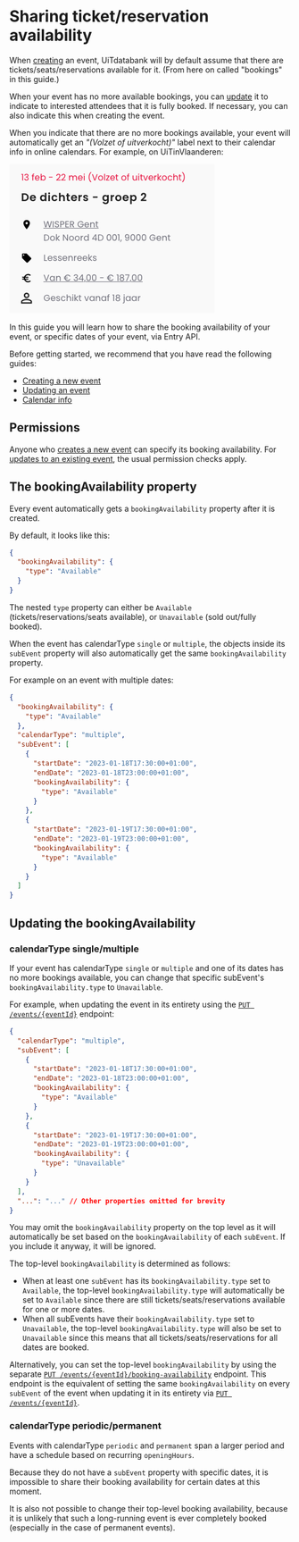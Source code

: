 # Sharing ticket/reservation availability

When [creating](./create.md) an event, UiTdatabank will by default assume that there are tickets/seats/reservations available for it. (From here on called "bookings" in this guide.)

When your event has no more available bookings, you can [update](./update.md) it to indicate to interested attendees that it is fully booked. If necessary, you can also indicate this when creating the event.

When you indicate that there are no more bookings available, your event will automatically get an *"(Volzet of uitverkocht)"* label next to their calendar info in online calendars. For example, on UiTinVlaanderen:

<!-- focus: false -->

![Screenshot of a summary of the event "De dichters - group 2" on UiTinVlaanderen, as an example of the "(Volzet of uitverkocht)" label](../../../assets/images/event-sold-out.png)

In this guide you will learn how to share the booking availability of your event, or specific dates of your event, via Entry API.

Before getting started, we recommend that you have read the following guides:

* [Creating a new event](./create.md)
* [Updating an event](./update.md)
* [Calendar info](../shared/calendar-info.md)

## Permissions

Anyone who [creates a new event](./create.md) can specify its booking availability. For [updates to an existing event](./update.md), the usual permission checks apply.

## The bookingAvailability property

Every event automatically gets a `bookingAvailability` property after it is created.

By default, it looks like this:

```json
{
  "bookingAvailability": {
    "type": "Available"
  }
}
```

The nested `type` property can either be `Available` (tickets/reservations/seats available), or `Unavailable` (sold out/fully booked).

When the event has calendarType `single` or `multiple`, the objects inside its `subEvent` property will also automatically get the same `bookingAvailability` property.

For example on an event with multiple dates:

```json
{
  "bookingAvailability": {
    "type": "Available"
  },
  "calendarType": "multiple",
  "subEvent": [
    {
      "startDate": "2023-01-18T17:30:00+01:00",
      "endDate": "2023-01-18T23:00:00+01:00",
      "bookingAvailability": {
        "type": "Available"
      }
    },
    {
      "startDate": "2023-01-19T17:30:00+01:00",
      "endDate": "2023-01-19T23:00:00+01:00",
      "bookingAvailability": {
        "type": "Available"
      }
    }
  ]
}
```

## Updating the bookingAvailability

### calendarType single/multiple

If your event has calendarType `single` or `multiple` and one of its dates has no more bookings available, you can change that specific subEvent's `bookingAvailability.type` to `Unavailable`.

For example, when updating the event in its entirety using the [`PUT /events/{eventId}`](/reference/entry.json/paths/~1events~1{eventId}/put) endpoint:

```json
{
  "calendarType": "multiple",
  "subEvent": [
    {
      "startDate": "2023-01-18T17:30:00+01:00",
      "endDate": "2023-01-18T23:00:00+01:00",
      "bookingAvailability": {
        "type": "Available"
      }
    },
    {
      "startDate": "2023-01-19T17:30:00+01:00",
      "endDate": "2023-01-19T23:00:00+01:00",
      "bookingAvailability": {
        "type": "Unavailable"
      }
    }
  ],
  "...": "..." // Other properties omitted for brevity
}
```

You may omit the `bookingAvailability` property on the top level as it will automatically be set based on the `bookingAvailability` of each `subEvent`. If you include it anyway, it will be ignored.

The top-level `bookingAvailability` is determined as follows:

* When at least one `subEvent` has its `bookingAvailability.type` set to `Available`, the top-level `bookingAvailability.type` will automatically be set to `Available` since there are still tickets/seats/reservations available for one or more dates.
* When all subEvents have their `bookingAvailability.type` set to `Unavailable`, the top-level `bookingAvailability.type` will also be set to `Unavailable` since this means that all tickets/seats/reservations for all dates are booked.

Alternatively, you can set the top-level `bookingAvailability` by using the separate [`PUT /events/{eventId}/booking-availability`](/reference/entry.json/paths/~1events~1{eventId}~1booking-availability/put) endpoint. This endpoint is the equivalent of setting the same `bookingAvailability` on every `subEvent` of the event when updating it in its entirety via [`PUT /events/{eventId}`](/reference/entry.json/paths/~1events~1{eventId}/put).

### calendarType periodic/permanent

Events with calendarType `periodic` and `permanent` span a larger period and have a schedule based on recurring `openingHours`.

Because they do not have a `subEvent` property with specific dates, it is impossible to share their booking availability for certain dates at this moment.

It is also not possible to change their top-level booking availability, because it is unlikely that such a long-running event is ever completely booked (especially in the case of permanent events).
